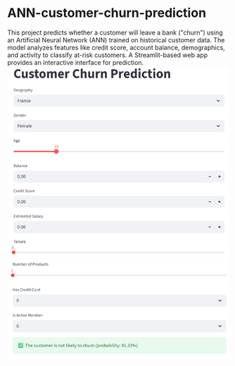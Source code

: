 # ANN-customer-churn-prediction
This project predicts whether a customer will leave a bank ("churn") using an Artificial Neural Network (ANN) trained on historical customer data. The model analyzes features like credit score, account balance, demographics, and activity to classify at-risk customers. A Streamlit-based web app provides an interactive interface for prediction.
![image](https://github.com/Pankajpipely/ANN-customer-churn-prediction/blob/46e1551ee5d52b17e3cff28f20550c414b361003/Screenshot%202025-08-17%20004348.png)
![image](https://github.com/Pankajpipely/ANN-customer-churn-prediction/blob/109f15295739ec63408ff9699ae8333d7b0120d8/Screenshot%202025-08-17%20004404.png)
